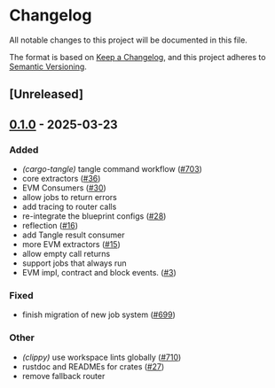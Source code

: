 # Changelog

All notable changes to this project will be documented in this file.

The format is based on [Keep a Changelog](https://keepachangelog.com/en/1.0.0/),
and this project adheres to [Semantic Versioning](https://semver.org/spec/v2.0.0.html).

## [Unreleased]

## [0.1.0](https://github.com/tangle-network/blueprint/releases/tag/blueprint-router-v0.1.0) - 2025-03-23

### Added

- *(cargo-tangle)* tangle command workflow  ([#703](https://github.com/tangle-network/blueprint/pull/703))
- core extractors ([#36](https://github.com/tangle-network/blueprint/pull/36))
- EVM Consumers ([#30](https://github.com/tangle-network/blueprint/pull/30))
- allow jobs to return errors
- add tracing to router calls
- re-integrate the blueprint configs ([#28](https://github.com/tangle-network/blueprint/pull/28))
- reflection ([#16](https://github.com/tangle-network/blueprint/pull/16))
- add Tangle result consumer
- more EVM extractors ([#15](https://github.com/tangle-network/blueprint/pull/15))
- allow empty call returns
- support jobs that always run
- EVM impl, contract and block events. ([#3](https://github.com/tangle-network/blueprint/pull/3))

### Fixed

- finish migration of new job system ([#699](https://github.com/tangle-network/blueprint/pull/699))

### Other

- *(clippy)* use workspace lints globally ([#710](https://github.com/tangle-network/blueprint/pull/710))
- rustdoc and READMEs for crates ([#27](https://github.com/tangle-network/blueprint/pull/27))
- remove fallback router
